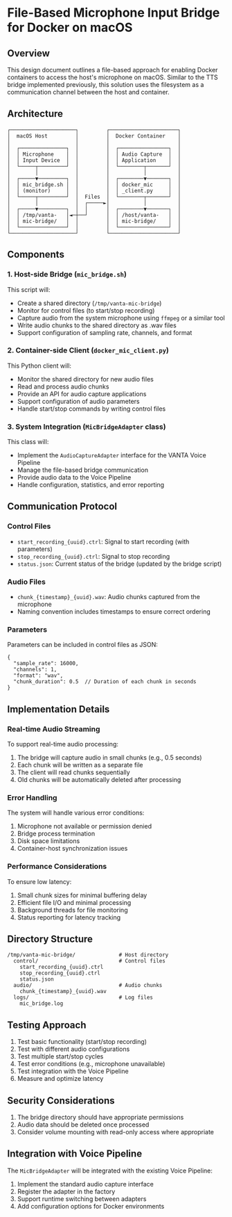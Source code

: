 # File-Based Microphone Input Bridge for Docker on macOS

## Overview
This design document outlines a file-based approach for enabling Docker containers to access the host's microphone on macOS. Similar to the TTS bridge implemented previously, this solution uses the filesystem as a communication channel between the host and container.

## Architecture

```
┌─────────────────────┐         ┌──────────────────────┐
│  macOS Host         │         │  Docker Container    │
│                     │         │                      │
│  ┌───────────────┐  │         │  ┌────────────────┐  │
│  │ Microphone    │  │         │  │ Audio Capture  │  │
│  │ Input Device  │  │         │  │ Application    │  │
│  └─────┬─────────┘  │         │  └────────┬───────┘  │
│        │            │         │           │          │
│  ┌─────▼─────────┐  │         │  ┌────────▼───────┐  │
│  │ mic_bridge.sh │  │         │  │ docker_mic     │  │
│  │ (monitor)     │  │         │  │ _client.py     │  │
│  └─────┬─────────┘  │  Files  │  └────────┬───────┘  │
│        │            │  ┌─────►│           │          │
│  ┌─────▼─────────┐  │  │      │  ┌────────▼───────┐  │
│  │ /tmp/vanta-   │◄─┼──┘      │  │ /host/vanta-   │  │
│  │ mic-bridge/   │  │         │  │ mic-bridge/    │  │
│  └───────────────┘  │         │  └────────────────┘  │
└─────────────────────┘         └──────────────────────┘
```

## Components

### 1. Host-side Bridge (`mic_bridge.sh`)

This script will:
- Create a shared directory (`/tmp/vanta-mic-bridge`)
- Monitor for control files (to start/stop recording)
- Capture audio from the system microphone using `ffmpeg` or a similar tool
- Write audio chunks to the shared directory as .wav files
- Support configuration of sampling rate, channels, and format

### 2. Container-side Client (`docker_mic_client.py`)

This Python client will:
- Monitor the shared directory for new audio files
- Read and process audio chunks
- Provide an API for audio capture applications
- Support configuration of audio parameters
- Handle start/stop commands by writing control files

### 3. System Integration (`MicBridgeAdapter` class)

This class will:
- Implement the `AudioCaptureAdapter` interface for the VANTA Voice Pipeline
- Manage the file-based bridge communication
- Provide audio data to the Voice Pipeline
- Handle configuration, statistics, and error reporting

## Communication Protocol

### Control Files
- `start_recording_{uuid}.ctrl`: Signal to start recording (with parameters)
- `stop_recording_{uuid}.ctrl`: Signal to stop recording
- `status.json`: Current status of the bridge (updated by the bridge script)

### Audio Files
- `chunk_{timestamp}_{uuid}.wav`: Audio chunks captured from the microphone
- Naming convention includes timestamps to ensure correct ordering

### Parameters
Parameters can be included in control files as JSON:
```
{
  "sample_rate": 16000,
  "channels": 1,
  "format": "wav",
  "chunk_duration": 0.5  // Duration of each chunk in seconds
}
```

## Implementation Details

### Real-time Audio Streaming
To support real-time audio processing:
1. The bridge will capture audio in small chunks (e.g., 0.5 seconds)
2. Each chunk will be written as a separate file
3. The client will read chunks sequentially
4. Old chunks will be automatically deleted after processing

### Error Handling
The system will handle various error conditions:
1. Microphone not available or permission denied
2. Bridge process termination
3. Disk space limitations
4. Container-host synchronization issues

### Performance Considerations
To ensure low latency:
1. Small chunk sizes for minimal buffering delay
2. Efficient file I/O and minimal processing
3. Background threads for file monitoring
4. Status reporting for latency tracking

## Directory Structure
```
/tmp/vanta-mic-bridge/              # Host directory
  control/                          # Control files
    start_recording_{uuid}.ctrl
    stop_recording_{uuid}.ctrl
    status.json
  audio/                            # Audio chunks
    chunk_{timestamp}_{uuid}.wav
  logs/                             # Log files
    mic_bridge.log
```

## Testing Approach
1. Test basic functionality (start/stop recording)
2. Test with different audio configurations
3. Test multiple start/stop cycles
4. Test error conditions (e.g., microphone unavailable)
5. Test integration with the Voice Pipeline
6. Measure and optimize latency

## Security Considerations
1. The bridge directory should have appropriate permissions
2. Audio data should be deleted once processed
3. Consider volume mounting with read-only access where appropriate

## Integration with Voice Pipeline
The `MicBridgeAdapter` will be integrated with the existing Voice Pipeline:
1. Implement the standard audio capture interface
2. Register the adapter in the factory
3. Support runtime switching between adapters
4. Add configuration options for Docker environments